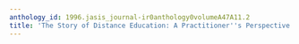 ```yaml
---
anthology_id: 1996.jasis_journal-ir0anthology0volumeA47A11.2
title: 'The Story of Distance Education: A Practitioner''s Perspective'
---
```

